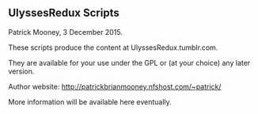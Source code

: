 UlyssesRedux Scripts
--------------------
Patrick Mooney, 3 December 2015.



These scripts produce the content at UlyssesRedux.tumblr.com. 

They are available for your use under the GPL or (at your choice) any later version.

Author website: http://patrickbrianmooney.nfshost.com/~patrick/

More information will be available here eventually.
